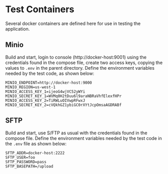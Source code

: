 # Test Containers

Several docker containers are defined here for use in testing the application.

## Minio

Build and start, login to console (http://docker-host:9001) using the credentials found in the compose file, create two access keys, copying the values to `.env` in the parent directory. Define the environment variables needed by the test code, as shown below:

```
MINIO_ENDPOINT=http://docker-host:9000
MINIO_REGION=us-west-1
MINIO_ACCESS_KEY_1=ijeoG4wjVC52yWYi
MINIO_SECRET_KEY_1=WVMq0H2tDuu6l9araNBRaVhfElexfHPr
MINIO_ACCESS_KEY_2=TiRWLuOIVwpRFwxJ
MINIO_SECRET_KEY_2=cVQkhGZ1ybiGC0rXYtJcpOmsaAGDRABf
```

## SFTP

Build and start, use S/FTP as usual with the credentials found in the compose file. Define the environment variables needed by the test code in the `.env` file as shown below:

```
SFTP_ADDR=docker-host:2222
SFTP_USER=foo
SFTP_PASSWORD=pass
SFTP_BASEPATH=/upload
```

